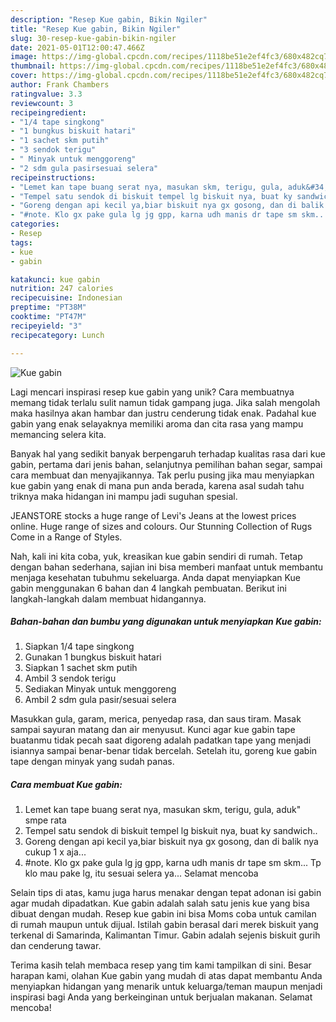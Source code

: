 ```yaml
---
description: "Resep Kue gabin, Bikin Ngiler"
title: "Resep Kue gabin, Bikin Ngiler"
slug: 30-resep-kue-gabin-bikin-ngiler
date: 2021-05-01T12:00:47.466Z
image: https://img-global.cpcdn.com/recipes/1118be51e2ef4fc3/680x482cq70/kue-gabin-foto-resep-utama.jpg
thumbnail: https://img-global.cpcdn.com/recipes/1118be51e2ef4fc3/680x482cq70/kue-gabin-foto-resep-utama.jpg
cover: https://img-global.cpcdn.com/recipes/1118be51e2ef4fc3/680x482cq70/kue-gabin-foto-resep-utama.jpg
author: Frank Chambers
ratingvalue: 3.3
reviewcount: 3
recipeingredient:
- "1/4 tape singkong"
- "1 bungkus biskuit hatari"
- "1 sachet skm putih"
- "3 sendok terigu"
- " Minyak untuk menggoreng"
- "2 sdm gula pasirsesuai selera"
recipeinstructions:
- "Lemet kan tape buang serat nya, masukan skm, terigu, gula, aduk&#34; smpe rata"
- "Tempel satu sendok di biskuit tempel lg biskuit nya, buat ky sandwich.."
- "Goreng dengan api kecil ya,biar biskuit nya gx gosong, dan di balik nya cukup 1 x aja..."
- "#note. Klo gx pake gula lg jg gpp, karna udh manis dr tape sm skm... Tp klo mau pake lg, itu sesuai selera ya... Selamat mencoba"
categories:
- Resep
tags:
- kue
- gabin

katakunci: kue gabin 
nutrition: 247 calories
recipecuisine: Indonesian
preptime: "PT38M"
cooktime: "PT47M"
recipeyield: "3"
recipecategory: Lunch

---
```



![Kue gabin](https://img-global.cpcdn.com/recipes/1118be51e2ef4fc3/680x482cq70/kue-gabin-foto-resep-utama.jpg)

Lagi mencari inspirasi resep kue gabin yang unik? Cara membuatnya memang tidak terlalu sulit namun tidak gampang juga. Jika salah mengolah maka hasilnya akan hambar dan justru cenderung tidak enak. Padahal kue gabin yang enak selayaknya memiliki aroma dan cita rasa yang mampu memancing selera kita.

Banyak hal yang sedikit banyak berpengaruh terhadap kualitas rasa dari kue gabin, pertama dari jenis bahan, selanjutnya pemilihan bahan segar, sampai cara membuat dan menyajikannya. Tak perlu pusing jika mau menyiapkan kue gabin yang enak di mana pun anda berada, karena asal sudah tahu triknya maka hidangan ini mampu jadi suguhan spesial.

JEANSTORE stocks a huge range of Levi&#39;s Jeans at the lowest prices online. Huge range of sizes and colours. Our Stunning Collection of Rugs Come in a Range of Styles.


Nah, kali ini kita coba, yuk, kreasikan kue gabin sendiri di rumah. Tetap dengan bahan sederhana, sajian ini bisa memberi manfaat untuk membantu menjaga kesehatan tubuhmu sekeluarga. Anda dapat menyiapkan Kue gabin menggunakan 6 bahan dan 4 langkah pembuatan. Berikut ini langkah-langkah dalam membuat hidangannya.

<!--inarticleads1-->

##### Bahan-bahan dan bumbu yang digunakan untuk menyiapkan Kue gabin:

1. Siapkan 1/4 tape singkong
1. Gunakan 1 bungkus biskuit hatari
1. Siapkan 1 sachet skm putih
1. Ambil 3 sendok terigu
1. Sediakan  Minyak untuk menggoreng
1. Ambil 2 sdm gula pasir/sesuai selera


Masukkan gula, garam, merica, penyedap rasa, dan saus tiram. Masak sampai sayuran matang dan air menyusut. Kunci agar kue gabin tape buatanmu tidak pecah saat digoreng adalah padatkan tape yang menjadi isiannya sampai benar-benar tidak bercelah. Setelah itu, goreng kue gabin tape dengan minyak yang sudah panas. 

<!--inarticleads2-->

##### Cara membuat Kue gabin:

1. Lemet kan tape buang serat nya, masukan skm, terigu, gula, aduk&#34; smpe rata
1. Tempel satu sendok di biskuit tempel lg biskuit nya, buat ky sandwich..
1. Goreng dengan api kecil ya,biar biskuit nya gx gosong, dan di balik nya cukup 1 x aja...
1. #note. Klo gx pake gula lg jg gpp, karna udh manis dr tape sm skm... Tp klo mau pake lg, itu sesuai selera ya... Selamat mencoba


Selain tips di atas, kamu juga harus menakar dengan tepat adonan isi gabin agar mudah dipadatkan. Kue gabin adalah salah satu jenis kue yang bisa dibuat dengan mudah. Resep kue gabin ini bisa Moms coba untuk camilan di rumah maupun untuk dijual. Istilah gabin berasal dari merek biskuit yang terkenal di Samarinda, Kalimantan Timur. Gabin adalah sejenis biskuit gurih dan cenderung tawar. 

Terima kasih telah membaca resep yang tim kami tampilkan di sini. Besar harapan kami, olahan Kue gabin yang mudah di atas dapat membantu Anda menyiapkan hidangan yang menarik untuk keluarga/teman maupun menjadi inspirasi bagi Anda yang berkeinginan untuk berjualan makanan. Selamat mencoba!
